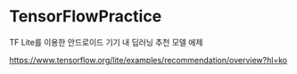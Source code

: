 # TensorFlowPractice
TF Lite를 이용한 안드로이드 기기 내 딥러닝 추천 모델 에제

https://www.tensorflow.org/lite/examples/recommendation/overview?hl=ko
